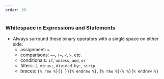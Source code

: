 ```yaml
---
order: 30
---
```


### Whitespace in Expressions and Statements

* Always surround these binary operators with a single space on either side:
  * assignment: `=`
  * comparisons: `==`, `!=`, `<`, `>`, etc.
  * conditionals: `if`, `unless`, `and`, `or`
  * filters: `|`, `minus:`, `divided_by:`, `strip`
  * braces: `{% raw %}{{ }}{% endraw %}`, `{% raw %}{% %}{% endraw %}`